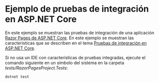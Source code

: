 # <a name="aspnet-core-integration-testing-sample"></a>Ejemplo de pruebas de integración en ASP.NET Core

En este ejemplo se muestran las pruebas de integración de una aplicación [Razor Pages de ASP.NET Core](https://docs.microsoft.com/aspnet/core/mvc/razor-pages). En este ejemplo se muestran las características que se describen en el tema [Pruebas de integración en ASP.NET Core](https://docs.microsoft.com/aspnet/core/test/integration-tests).

Si no usa un IDE con características de pruebas integradas, ejecute el comando siguiente en un símbolo del sistema en la carpeta *tests/RazorPagesProject.Tests*:

```dotnetcli
dotnet test
```
